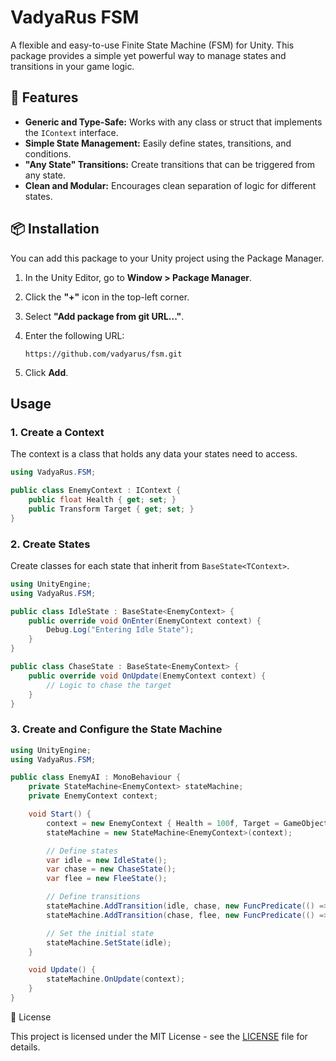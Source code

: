 # VadyaRus FSM

A flexible and easy-to-use Finite State Machine (FSM) for Unity. This package provides a simple yet powerful way to manage states and transitions in your game logic.

## 🚀 Features

* **Generic and Type-Safe:** Works with any class or struct that implements the `IContext` interface.
* **Simple State Management:** Easily define states, transitions, and conditions.
* **"Any State" Transitions:** Create transitions that can be triggered from any state.
* **Clean and Modular:** Encourages clean separation of logic for different states.

## 📦 Installation

You can add this package to your Unity project using the Package Manager.

1.  In the Unity Editor, go to **Window > Package Manager**.
2.  Click the **"+"** icon in the top-left corner.
3.  Select **"Add package from git URL..."**.
4.  Enter the following URL:

    ```
    https://github.com/vadyarus/fsm.git
    ```

5.  Click **Add**.

##  Usage

### 1. Create a Context

The context is a class that holds any data your states need to access.

```csharp
using VadyaRus.FSM;

public class EnemyContext : IContext {
    public float Health { get; set; }
    public Transform Target { get; set; }
}
```

### 2. Create States
Create classes for each state that inherit from `BaseState<TContext>`.
```csharp
using UnityEngine;
using VadyaRus.FSM;

public class IdleState : BaseState<EnemyContext> {
    public override void OnEnter(EnemyContext context) {
        Debug.Log("Entering Idle State");
    }
}

public class ChaseState : BaseState<EnemyContext> {
    public override void OnUpdate(EnemyContext context) {
        // Logic to chase the target
    }
}
```

### 3. Create and Configure the State Machine
```csharp
using UnityEngine;
using VadyaRus.FSM;

public class EnemyAI : MonoBehaviour {
    private StateMachine<EnemyContext> stateMachine;
    private EnemyContext context;

    void Start() {
        context = new EnemyContext { Health = 100f, Target = GameObject.FindWithTag("Player").transform };
        stateMachine = new StateMachine<EnemyContext>(context);

        // Define states
        var idle = new IdleState();
        var chase = new ChaseState();
        var flee = new FleeState();

        // Define transitions
        stateMachine.AddTransition(idle, chase, new FuncPredicate(() => Vector3.Distance(transform.position, context.Target.position) < 5f));
        stateMachine.AddTransition(chase, flee, new FuncPredicate(() => context.Health < 20f));

        // Set the initial state
        stateMachine.SetState(idle);
    }

    void Update() {
        stateMachine.OnUpdate(context);
    }
}
```

📜 License

This project is licensed under the MIT License - see the [LICENSE](https://github.com/vadyarus/FSM/tree/main?tab=MIT-1-ov-file) file for details.
